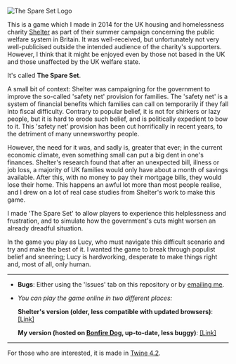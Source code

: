 ![The Spare Set Logo](https://camo.githubusercontent.com/e4bf0d5692e2cfda45d51f13fd6436df15f1498b/687474703a2f2f696664622e746164732e6f72672f73686f77696d6167653f69643d32253341363135)

This is a game which I made in 2014 for the UK housing and homelessness charity [Shelter](http://shelter.org.uk "Shelter") as part of their summer campaign concerning the public welfare system in Britain. It was well-received, but unfortunately not very well-publicised outside the intended audience of the charity's supporters. However, I think that it might be enjoyed even by those not based in the UK and those unaffected by the UK welfare state. 

It's called **The Spare Set**.

A small bit of context: Shelter was campaigning for the government to improve the so-called 'safety net' provision for families. The 'safety net' is a system of financial benefits which families can call on temporarily if they fall into fiscal difficulty. Contrary to popular belief, it is not for shirkers or lazy people, but it is hard to erode such belief, and is politically expedient to bow to it. This 'safety net' provision has been cut horrifically in recent years, to the detriment of many unnewsworthy people.

However, the need for it was, and sadly is, greater that ever; in the current economic climate, even something small can put a big dent in one's finances. Shelter's research found that after an unexpected bill, illness or job loss, a majority of UK families would only have about a month of savings available. After this, with no money to pay their mortgage bills, they would lose their home. This happens an awful lot more than most people realise, and I drew on a lot of real case studies from Shelter's work to make this game.  

I made 'The Spare Set' to allow players to experience this helplessness and frustration, and to simulate how the government's cuts might worsen an already dreadful situation.

In the game you play as Lucy, who must navigate this difficult scenario and try and make the best of it. I wanted the game to break through populist belief and sneering; Lucy is hardworking, desperate to make things right and, most of all, only human.

***

* **Bugs**: Either using the 'Issues' tab on this repository or by [emailing me](mailto:admin@bonfiredog.co.uk).

* *You can play the game online in two different places:*

  **Shelter's version (older, less compatible with updated browsers)**: [[Link]](http://www.sheltercontent.org.uk/twine/The%20Spare%20Set.html)

  **My version (hosted on [Bonfire Dog](http://bonfiredog.co.uk), up-to-date, less buggy)**:
  [[Link]](http://bonfiredog.co.uk/thespareset)

***

For those who are interested, it is made in [Twine 4.2](http://twinery.org).
